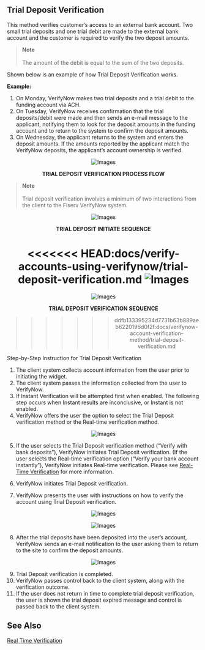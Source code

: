 ## Trial Deposit Verification

This method verifies customer’s access to an external bank account. Two small trial deposits and one trial debit are made to the external bank account and the customer is required to verify the two deposit amounts.  

>**Note**<br/><br/> The amount of the debit is equal to the sum of the two deposits.

Shown below is an example of how Trial Deposit Verification works.

<b>Example:</b> 
1. On Monday, VerifyNow makes two trial deposits and a trial debit to the funding account via ACH. 
2. On Tuesday, VerifyNow receives confirmation that the trial deposits/debit were made and then sends an e-mail message to the applicant, notifying them to look for the deposit amounts in the funding account and to return to the system to confirm the deposit amounts. 
3. On Wednesday, the applicant returns to the system and enters the deposit amounts. If the amounts reported by the applicant match the VerifyNow deposits, the applicant’s account ownership is verified.

<center>

![Images](../../assets/images/td-process-flow.png)

<b>TRIAL DEPOSIT VERIFICATION PROCESS FLOW</b>
</center>


>**Note** <br/><br/> Trial deposit verification involves a minimum of two interactions from the client to the Fiserv VerifyNow system.

<center>

![Images](../../assets/images/td-sequence1.png)

<b>TRIAL DEPOSIT INITIATE SEQUENCE</b>
</center>

<center>

<<<<<<< HEAD:docs/verify-accounts-using-verifynow/trial-deposit-verification.md
![Images](../../assets/images/Td-sequence1.png)
=======
![Images](../../assets/images/td-sequence2.png)

<b>TRIAL DEPOSIT VERIFICATION SEQUENCE</b>
>>>>>>> ddfb133395234d7731b63b889aeb6220196d0f2f:docs/verifynow-account-verification-method/trial-deposit-verification.md

</center>

Step-by-Step Instruction for Trial Deposit Verification

1.	The client system collects account information from the user prior to initiating the widget.                       
2.	The client system passes the information collected from the user to VerifyNow.
3.	If Instant Verification will be attempted first when enabled. The following step occurs when Instant results are inconclusive, or Instant is not enabled.
4.	VerifyNow offers the user the option to select the Trial Deposit verification method or the Real-time verification method.

<center>

![Images](../../assets/images/50-50-page.png)

</center>

5.	If the user selects the Trial Deposit verification method (“Verify with bank deposits”), VerifyNow initiates Trial Deposit verification. (If the user selects the Real-time verification option (“Verify your bank account instantly”), VerifyNow initiates Real-time verification. Please see [Real-Time Verification](?path=docs/verifynow-account-verification-method/real-time-verification.md) for more information.

6.	VerifyNow initiates Trial Deposit verification.
7.	VerifyNow presents the user with instructions on how to verify the account using Trial Deposit verification.

<center>

![Images](../../assets/images/verify-with-bank-deposit.png)

</center>
<center>

![Images](../../assets/images/two-deposit-on-way.png)

</center>

8.	After the trial deposits have been deposited into the user’s account, VerifyNow sends an e-mail notification to the user asking them to return to the site to confirm the deposit amounts.

<center>

![Images](../../assets/images/verify-deposit-amount.png)

</center>

9.	Trial Deposit verification is completed.
10.	VerifyNow passes control back to the client system, along with the verification outcome.
11.	If the user does not return in time to complete trial deposit verification, the user is shown the trial deposit expired message and control is passed back to the client system.

## See Also
[Real Time Verification](?path=docs/verifynow-account-verification-method/real-time-verification.md)<br/>

